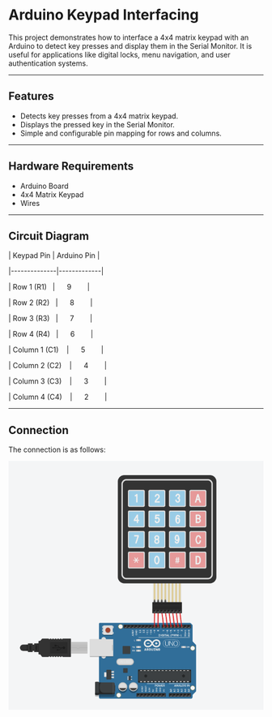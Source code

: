 # Arduino Keypad Interfacing

This project demonstrates how to interface a 4x4 matrix keypad with an Arduino to detect key presses and display them in the Serial Monitor. It is useful for applications like digital locks, menu navigation, and user authentication systems.

---

## **Features**
- Detects key presses from a 4x4 matrix keypad.
- Displays the pressed key in the Serial Monitor.
- Simple and configurable pin mapping for rows and columns.

---

## **Hardware Requirements**
- Arduino Board
- 4x4 Matrix Keypad
- Wires

---

## **Circuit Diagram**
| Keypad Pin | Arduino Pin |

|--------------|-------------|

| Row 1 (R1)&nbsp;&nbsp; |&nbsp;&nbsp;&nbsp;&nbsp;&nbsp;&nbsp;9&nbsp;&nbsp;&nbsp;&nbsp;&nbsp;&nbsp;&nbsp;&nbsp;|

| Row 2 (R2)&nbsp;&nbsp; |&nbsp;&nbsp;&nbsp;&nbsp;&nbsp;&nbsp;8&nbsp;&nbsp;&nbsp;&nbsp;&nbsp;&nbsp;&nbsp;&nbsp;|

| Row 3 (R3)&nbsp;&nbsp; |&nbsp;&nbsp;&nbsp;&nbsp;&nbsp;&nbsp;7&nbsp;&nbsp;&nbsp;&nbsp;&nbsp;&nbsp;&nbsp;&nbsp;|

| Row 4 (R4)&nbsp;&nbsp; |&nbsp;&nbsp;&nbsp;&nbsp;&nbsp;&nbsp;6&nbsp;&nbsp;&nbsp;&nbsp;&nbsp;&nbsp;&nbsp;&nbsp;|

| Column 1 (C1)  &nbsp;&nbsp; |&nbsp;&nbsp;&nbsp;&nbsp;&nbsp;&nbsp;5&nbsp;&nbsp;&nbsp;&nbsp;&nbsp;&nbsp;&nbsp;&nbsp;|

| Column 2 (C2) &nbsp;&nbsp; |&nbsp;&nbsp;&nbsp;&nbsp;&nbsp;&nbsp;4&nbsp;&nbsp;&nbsp;&nbsp;&nbsp;&nbsp;&nbsp;&nbsp;|

| Column 3 (C3) &nbsp;&nbsp; |&nbsp;&nbsp;&nbsp;&nbsp;&nbsp;&nbsp;3&nbsp;&nbsp;&nbsp;&nbsp;&nbsp;&nbsp;&nbsp;&nbsp;|

| Column 4 (C4) &nbsp;&nbsp; |&nbsp;&nbsp;&nbsp;&nbsp;&nbsp;&nbsp;2&nbsp;&nbsp;&nbsp;&nbsp;&nbsp;&nbsp;&nbsp;&nbsp;|

---

## **Connection**
The connection is as follows:


![alt text](image.png)


